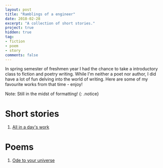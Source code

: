 ```yaml
---
layout: post
title: "Ramblings of a engineer"
date: 2018-02-28
excerpt: "A collection of short stories."
project: true
hidden: true
tag: 
- fiction
- poem
- story
comments: false
---
```


In spring semester of freshmen year I had the chance to take a introductory class to fiction and poetry writing. While I'm neither a poet nor author, I did have a lot of fun delving into the world of writing. Here are some of my favourite works from that time - enjoy! 

Note: Still in the midst of formatting! 
{: .notice}

# Short stories
1. [All in a day's work]({{site.url}}/all-in-a-day's-work)

# Poems
1. [Ode to your universe]({{site.url}}/ode-to-your-universe)